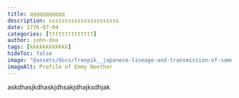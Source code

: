 ```yaml
---
title: qqqqqqqqqqq
description: ssssssssssssssssssssss
date: 1776-07-04
categories: [tttttttttttttt]
author: john-doe
tags: [kkkkkkkkkkkk]
hideToc: false
image: "@assets/docs/freepik__japanese-lineage-and-transmission-of-samurai-ryu-a__3776.jpeg"
imageAlt: Profile of Emmy Noether
---
```

askdhasjkdhaskjdhsakjdhajksdhjak
